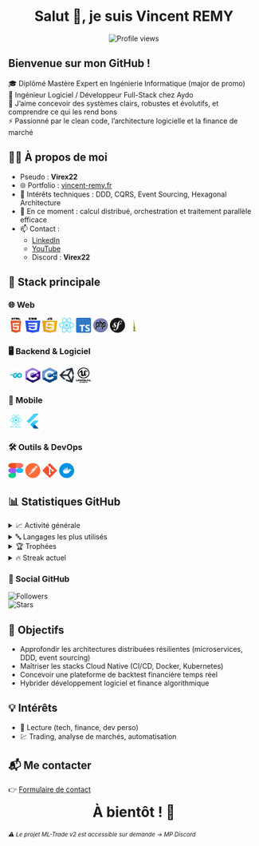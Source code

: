 <h1 align="center">Salut 👋, je suis Vincent REMY</h1>

<p align="center">
  <img src="https://komarev.com/ghpvc/?username=virex22&label=Profile%20views&color=0e75b6&style=flat" alt="Profile views"/>
</p>

## Bienvenue sur mon GitHub !

🎓 Diplômé Mastère Expert en Ingénierie Informatique (major de promo)  
💼 Ingénieur Logiciel / Développeur Full-Stack chez Aydo  
🧠 J’aime concevoir des systèmes clairs, robustes et évolutifs, et comprendre ce qui les rend bons  
⚡ Passionné par le clean code, l’architecture logicielle et la finance de marché


## 👨‍💻 À propos de moi

- Pseudo : **Virex22**
- 🌐 Portfolio : [vincent-remy.fr](https://vincent-remy.fr)
- 💬 Intérêts techniques : DDD, CQRS, Event Sourcing, Hexagonal Architecture
- 🔭 En ce moment : calcul distribué, orchestration et traitement parallèle efficace
- 📫 Contact :
  - [LinkedIn](https://www.linkedin.com/in/vincent-remy2/)
  - [YouTube](https://www.youtube.com/channel/UCA5GNHsUW0LybjZjlDiOWPQ)
  - Discord : **Virex22**

## 🧰 Stack principale

### 🌐 Web

<div>
  <img src="img/html5.svg" width="30" height="30" />
  <img src="img/css3.svg" width="30" height="30" />
  <img src="img/js.svg" width="30" height="30" />
  <img src="img/react.svg" width="30" height="30" />
  <img src="img/ts.svg" width="30" height="30" />
  <img src="img/php.svg" width="30" height="30" />
  <img src="img/symfony.svg" width="30" height="30" />
  <img src="img/twig.svg" width="30" height="30" />
</div>

### 🖥️ Backend & Logiciel

<div>
  <img src="img/go.svg" width="30" height="30" />
  <img src="img/cs.svg" width="30" height="30" />
  <img src="img/cpp.svg" width="30" height="30" />
  <img src="img/unity.svg" width="30" height="30" />
  <img src="img/unreal.svg" width="30" height="30" />
</div>

### 📱 Mobile

<div>
  <img src="img/reactnative.svg" width="30" height="30" />
  <img src="img/flutter.svg" width="30" height="30" />
</div>

### 🛠️ Outils & DevOps

<div>
  <img src="img/figma.svg" width="30" height="30" />
  <img src="img/postman.svg" width="30" height="30" />
  <img src="img/git.svg" width="30" height="30" />
  <img src="img/docker.svg" width="30" height="30" />
</div>

## 📊 Statistiques GitHub

<details>
  <summary>📈 Activité générale</summary>
  <br/>
  <img src="https://github-readme-stats.vercel.app/api?username=virex22&show_icons=true&theme=gotham" />
</details>

<details>
  <summary>🔤 Langages les plus utilisés</summary>
  <br/>
  <img src="https://github-readme-stats.vercel.app/api/top-langs/?username=virex22&layout=compact&theme=gotham" />
</details>

<details>
  <summary>🏆 Trophées</summary>
  <br/>
  <img src="https://github-profile-trophy.vercel.app/?username=virex22&theme=onedark" />
</details>

<details>
  <summary>🔥 Streak actuel</summary>
  <br/>
  <img src="https://github-readme-streak-stats.herokuapp.com/?user=virex22&theme=gotham" />
</details>

### 📣 Social GitHub

![Followers](https://img.shields.io/github/followers/virex22?label=Suiveurs&style=social)  
![Stars](https://img.shields.io/github/stars/virex22?style=social)

## 🎯 Objectifs

- Approfondir les architectures distribuées résilientes (microservices, DDD, event sourcing)
- Maîtriser les stacks Cloud Native (CI/CD, Docker, Kubernetes)
- Concevoir une plateforme de backtest financiére temps réel
- Hybrider développement logiciel et finance algorithmique

## 💡 Intérêts

- 📘 Lecture (tech, finance, dev perso)
- 💹 Trading, analyse de marchés, automatisation


## 📬 Me contacter

👉 [Formulaire de contact](https://vincent-remy.fr/contact)

<p align="center"><strong><span style="font-size: 2em;">À bientôt ! 👋</span></strong></p>

<sub><i>⚠️ Le projet ML-Trade v2 est accessible sur demande -> MP Discord</i></sub>
